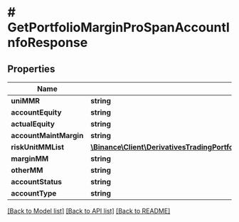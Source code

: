 # # GetPortfolioMarginProSpanAccountInfoResponse

## Properties

Name | Type | Description | Notes
------------ | ------------- | ------------- | -------------
**uniMMR** | **string** |  | [optional]
**accountEquity** | **string** |  | [optional]
**actualEquity** | **string** |  | [optional]
**accountMaintMargin** | **string** |  | [optional]
**riskUnitMMList** | [**\Binance\Client\DerivativesTradingPortfolioMarginPro\Model\GetPortfolioMarginProSpanAccountInfoResponseRiskUnitMMListInner[]**](GetPortfolioMarginProSpanAccountInfoResponseRiskUnitMMListInner.md) |  | [optional]
**marginMM** | **string** |  | [optional]
**otherMM** | **string** |  | [optional]
**accountStatus** | **string** |  | [optional]
**accountType** | **string** |  | [optional]

[[Back to Model list]](../../README.md#models) [[Back to API list]](../../README.md#endpoints) [[Back to README]](../../README.md)

